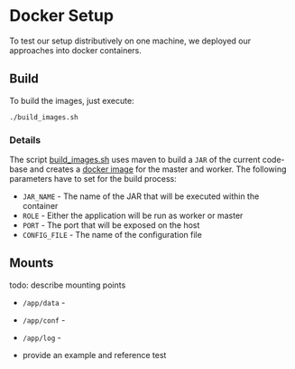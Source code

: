 # Docker Setup

To test our setup distributively on one machine, we deployed our approaches into docker containers.

## Build

To build the images, just execute:

```
./build_images.sh
```

### Details

The script [build_images.sh](build_images.sh) uses maven to build a `JAR` of the current code-base and creates a 
[docker image](Dockerfile-DER) for the master and worker. The following parameters have to set for the build process:
* `JAR_NAME` - The name of the JAR that will be executed within the container
* `ROLE` - Either the application will be run as worker or master
* `PORT` - The port that will be exposed on the host
* `CONFIG_FILE` - The name of the configuration file

## Mounts

todo: describe mounting points

* `/app/data` - 
* `/app/conf` - 
* `/app/log` - 

* provide an example and reference test
